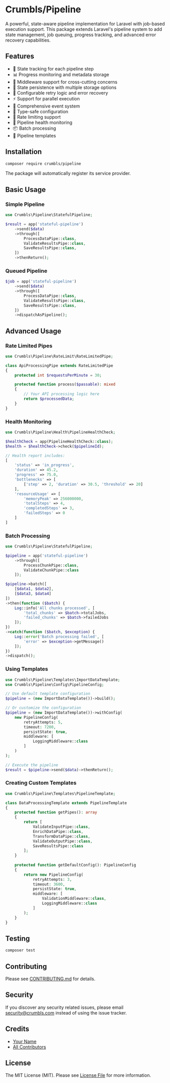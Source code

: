 # Crumbls/Pipeline

A powerful, state-aware pipeline implementation for Laravel with job-based execution support. This package extends Laravel's pipeline system to add state management, job queuing, progress tracking, and advanced error recovery capabilities.

## Features

- 🔄 State tracking for each pipeline step
- 📊 Progress monitoring and metadata storage
- 🔌 Middleware support for cross-cutting concerns
- 💾 State persistence with multiple storage options
- 🔄 Configurable retry logic and error recovery
- ⚡ Support for parallel execution
- 📝 Comprehensive event system
- 🎯 Type-safe configuration
- 🚦 Rate limiting support
- 💪 Pipeline health monitoring
- 📦 Batch processing
- 🎨 Pipeline templates

## Installation

```bash
composer require crumbls/pipeline
```

The package will automatically register its service provider.

## Basic Usage

### Simple Pipeline

```php
use Crumbls\Pipeline\StatefulPipeline;

$result = app('stateful-pipeline')
    ->send($data)
    ->through([
        ProcessDataPipe::class,
        ValidateResultsPipe::class,
        SaveResultsPipe::class,
    ])
    ->thenReturn();
```

### Queued Pipeline

```php
$job = app('stateful-pipeline')
    ->send($data)
    ->through([
        ProcessDataPipe::class,
        ValidateResultsPipe::class,
        SaveResultsPipe::class,
    ])
    ->dispatchAsPipeline();
```

## Advanced Usage

### Rate Limited Pipes

```php
use Crumbls\Pipeline\RateLimit\RateLimitedPipe;

class ApiProcessingPipe extends RateLimitedPipe
{
    protected int $requestsPerMinute = 30;

    protected function process($passable): mixed
    {
        // Your API processing logic here
        return $processedData;
    }
}
```

### Health Monitoring

```php
use Crumbls\Pipeline\Health\PipelineHealthCheck;

$healthCheck = app(PipelineHealthCheck::class);
$health = $healthCheck->check($pipelineId);

// Health report includes:
[
    'status' => 'in_progress',
    'duration' => 45.2,
    'progress' => 75.0,
    'bottlenecks' => [
        ['step' => 2, 'duration' => 30.5, 'threshold' => 20]
    ],
    'resourceUsage' => [
        'memoryPeak' => 256000000,
        'totalSteps' => 4,
        'completedSteps' => 3,
        'failedSteps' => 0
    ]
]
```

### Batch Processing

```php
use Crumbls\Pipeline\StatefulPipeline;

$pipeline = app('stateful-pipeline')
    ->through([
        ProcessChunkPipe::class,
        ValidateChunkPipe::class
    ]);

$pipeline->batch([
    [$data1, $data2],
    [$data3, $data4]
])
->then(function ($batch) {
    Log::info('All chunks processed', [
        'total_chunks' => $batch->totalJobs,
        'failed_chunks' => $batch->failedJobs
    ]);
})
->catch(function ($batch, $exception) {
    Log::error('Batch processing failed', [
        'error' => $exception->getMessage()
    ]);
})
->dispatch();
```

### Using Templates

```php
use Crumbls\Pipeline\Templates\ImportDataTemplate;
use Crumbls\Pipeline\Config\PipelineConfig;

// Use default template configuration
$pipeline = (new ImportDataTemplate())->build();

// Or customize the configuration
$pipeline = (new ImportDataTemplate())->withConfig(
    new PipelineConfig(
        retryAttempts: 5,
        timeout: 7200,
        persistState: true,
        middleware: [
            LoggingMiddleware::class
        ]
    )
);

// Execute the pipeline
$result = $pipeline->send($data)->thenReturn();
```

### Creating Custom Templates

```php
use Crumbls\Pipeline\Templates\PipelineTemplate;

class DataProcessingTemplate extends PipelineTemplate
{
    protected function getPipes(): array
    {
        return [
            ValidateInputPipe::class,
            EnrichDataPipe::class,
            TransformDataPipe::class,
            ValidateOutputPipe::class,
            SaveResultsPipe::class
        ];
    }
    
    protected function getDefaultConfig(): PipelineConfig
    {
        return new PipelineConfig(
            retryAttempts: 3,
            timeout: 3600,
            persistState: true,
            middleware: [
                ValidationMiddleware::class,
                LoggingMiddleware::class
            ]
        );
    }
}
```

## Testing

```bash
composer test
```

## Contributing

Please see [CONTRIBUTING.md](CONTRIBUTING.md) for details.

## Security

If you discover any security related issues, please email security@crumbls.com instead of using the issue tracker.

## Credits

- [Your Name](https://github.com/yourusername)
- [All Contributors](../../contributors)

## License

The MIT License (MIT). Please see [License File](LICENSE) for more information.
